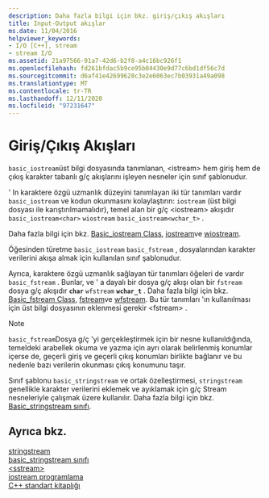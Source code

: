 ```yaml
---
description: Daha fazla bilgi için bkz. giriş/çıkış akışları
title: Input-Output akışlar
ms.date: 11/04/2016
helpviewer_keywords:
- I/O [C++], stream
- stream I/O
ms.assetid: 21a97566-91a7-42d6-b2f8-a4c16bc926f1
ms.openlocfilehash: fd261bfdac5b9ce95b04430e9d77c6bd1df56c7d
ms.sourcegitcommit: d6af41e42699628c3e2e6063ec7b03931a49a098
ms.translationtype: MT
ms.contentlocale: tr-TR
ms.lasthandoff: 12/11/2020
ms.locfileid: "97231647"
---
```

# <a name="inputoutput-streams"></a>Giriş/Çıkış Akışları

`basic_iostream`üst bilgi dosyasında tanımlanan, \<istream> hem giriş hem de çıkış karakter tabanlı g/ç akışlarını işleyen nesneler için sınıf şablonudur.

' In karaktere özgü uzmanlık düzeyini tanımlayan iki tür tanımları vardır `basic_iostream` ve kodun okunmasını kolaylaştırın: `iostream` (üst bilgi dosyası ile karıştırılmamalıdır), temel alan bir g/ç \<iostream> akışıdır `basic_iostream<char>` `wiostream` `basic_iostream<wchar_t>` .

Daha fazla bilgi için bkz. [Basic_iostream Class](../standard-library/basic-iostream-class.md), [iostream](../standard-library/basic-iostream-class.md)ve [wiostream](../standard-library/basic-iostream-class.md).

Öğesinden türetme `basic_iostream` `basic_fstream` , dosyalarından karakter verilerini akışa almak için kullanılan sınıf şablonudur.

Ayrıca, karaktere özgü uzmanlık sağlayan tür tanımları öğeleri de vardır `basic_fstream` . Bunlar, ve ' a dayalı bir dosya g/ç akışı olan bir `fstream` dosya g/ç akışıdır **`char`** `wfstream` **`wchar_t`** . Daha fazla bilgi için bkz. [Basic_fstream Class](../standard-library/basic-fstream-class.md), [fstream](../standard-library/basic-fstream-class.md)ve [wfstream](../standard-library/basic-fstream-class.md). Bu tür tanımları 'ın kullanılması için üst bilgi dosyasının eklenmesi gerekir \<fstream> .

> [!NOTE]
> `basic_fstream`Dosya g/ç 'yi gerçekleştirmek için bir nesne kullanıldığında, temeldeki arabellek okuma ve yazma için ayrı olarak belirlenmiş konumlar içerse de, geçerli giriş ve geçerli çıkış konumları birlikte bağlanır ve bu nedenle bazı verilerin okunması çıkış konumunu taşır.

Sınıf şablonu `basic_stringstream` ve ortak özelleştirmesi, `stringstream` genellikle karakter verilerini eklemek ve ayıklamak için g/ç Stream nesneleriyle çalışmak üzere kullanılır. Daha fazla bilgi için bkz. [Basic_stringstream sınıfı](../standard-library/basic-stringstream-class.md).

## <a name="see-also"></a>Ayrıca bkz.

[stringstream](../standard-library/basic-stringstream-class.md)\
[basic_stringstream sınıfı](../standard-library/basic-stringstream-class.md)\
[\<sstream>](../standard-library/sstream.md)\
[iostream programlama](../standard-library/iostream-programming.md)\
[C++ standart kitaplığı](../standard-library/cpp-standard-library-reference.md)
